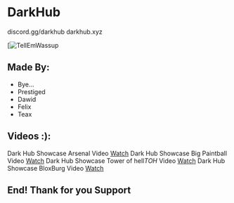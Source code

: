 # DarkHub
discord.gg/darkhub
darkhub.xyz

[![TellEmWassup](https://i.imgur.com/Vsf0Njv.png)

## Made By:
- Bye...
- Prestiged
- Dawid
- Felix
- Teax

## Videos :):
Dark Hub Showcase Arsenal Video [Watch](https://www.youtube.com/watch?v=tTVn1X28Wqw)
Dark Hub Showcase Big Paintball Video [Watch](https://www.youtube.com/watch?v=OqI2VLLOlTQ)
Dark Hub Showcase Tower of hell*TOH* Video [Watch](https://www.youtube.com/watch?v=z7Maw68K8bk)
Dark Hub Showcase BloxBurg Video [Watch](https://www.youtube.com/watch?v=6CzUSFvIuko)
## End! Thank for you Support

